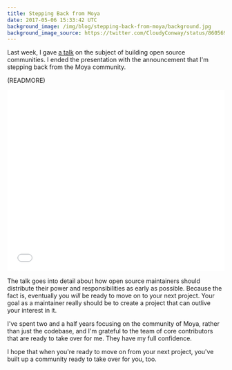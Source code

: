 ```yaml
---
title: Stepping Back from Moya
date: 2017-05-06 15:33:42 UTC
background_image: /img/blog/stepping-back-from-moya/background.jpg
background_image_source: https://twitter.com/CloudyConway/status/860569876821311488
---
```


Last week, I gave [a talk](http://www.ustream.tv/recorded/102858222) on the subject of building open source communities. I ended the presentation with the announcement that I'm stepping back from the Moya community.

(READMORE)

<iframe height="420" width="100%" src="//www.ustream.tv/embed/recorded/102858222?html5ui" scrolling="no" allowfullscreen webkitallowfullscreen frameborder="0" style="border: 0 none transparent;"></iframe>

The talk goes into detail about how open source maintainers should distribute their power and responsibilities as early as possible. Because the fact is, eventually you _will_ be ready to move on to your next project. Your goal as a maintainer really should be to create a project that can outlive your interest in it.

I've spent two and a half years focusing on the community of Moya, rather than just the codebase, and I'm grateful to the team of core contributors that are ready to take over for me. They have my full confidence.

I hope that when you're ready to move on from your next project, you've built up a community ready to take over for you, too. 
